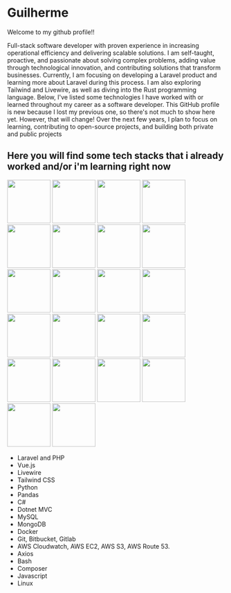 # Guilherme
Welcome to my github profile!!

Full-stack software developer with proven experience in increasing operational efficiency and delivering scalable solutions. I am self-taught, proactive, and passionate about solving complex problems, adding value through technological innovation, and contributing solutions that transform businesses.
Currently, I am focusing on developing a Laravel product and learning more about Laravel during this process. I am also exploring Tailwind and Livewire, as well as diving into the Rust programming language. Below, I've listed some technologies I have worked with or learned throughout my career as a software developer.
This GitHub profile is new because I lost my previous one, so there's not much to show here yet. However, that will change! Over the next few years, I plan to focus on learning, contributing to open-source projects, and building both private and public projects

## Here you will find some tech stacks that i already worked and/or i'm learning right now

<img width="100px" margin-right="20px" src="https://cdn.jsdelivr.net/gh/devicons/devicon@latest/icons/php/php-original.svg" /> <img width="100px" src="https://cdn.jsdelivr.net/gh/devicons/devicon@latest/icons/laravel/laravel-original.svg" />
<img width="100px" src="https://cdn.jsdelivr.net/gh/devicons/devicon@latest/icons/vuejs/vuejs-original.svg" />
<img width="100px" src="https://cdn.jsdelivr.net/gh/devicons/devicon@latest/icons/livewire/livewire-original-wordmark.svg" />
<img width="100px" src="https://cdn.jsdelivr.net/gh/devicons/devicon@latest/icons/tailwindcss/tailwindcss-original-wordmark.svg" />
<img width="100px" src="https://cdn.jsdelivr.net/gh/devicons/devicon@latest/icons/python/python-original.svg" />
<img width="100px" src="https://cdn.jsdelivr.net/gh/devicons/devicon@latest/icons/pandas/pandas-original.svg" />
<img width="100px" src="https://cdn.jsdelivr.net/gh/devicons/devicon@latest/icons/pandas/pandas-original.svg" />
<img width="100px" src="https://cdn.jsdelivr.net/gh/devicons/devicon@latest/icons/csharp/csharp-original.svg" />
<img width="100px" src="https://cdn.jsdelivr.net/gh/devicons/devicon@latest/icons/dotnetcore/dotnetcore-original.svg" />
<img width="100px" src="https://cdn.jsdelivr.net/gh/devicons/devicon@latest/icons/mysql/mysql-original.svg" />
<img width="100px" src="https://cdn.jsdelivr.net/gh/devicons/devicon@latest/icons/mongodb/mongodb-original.svg" />
<img width="100px" src="https://cdn.jsdelivr.net/gh/devicons/devicon@latest/icons/docker/docker-original.svg" />
<img width="100px" src="https://cdn.jsdelivr.net/gh/devicons/devicon@latest/icons/git/git-original.svg" /> <img width="100px" src="https://cdn.jsdelivr.net/gh/devicons/devicon@latest/icons/bitbucket/bitbucket-original.svg" /> <img width="100px" src="https://cdn.jsdelivr.net/gh/devicons/devicon@latest/icons/gitlab/gitlab-original.svg" />
<img width="100px" src="https://cdn.jsdelivr.net/gh/devicons/devicon@latest/icons/amazonwebservices/amazonwebservices-original-wordmark.svg" />
<img width="100px" src="https://cdn.jsdelivr.net/gh/devicons/devicon@latest/icons/axios/axios-plain.svg" />
<img width="100px" src="https://cdn.jsdelivr.net/gh/devicons/devicon@latest/icons/bash/bash-original.svg" />
<img width="100px" src="https://cdn.jsdelivr.net/gh/devicons/devicon@latest/icons/composer/composer-original.svg" />
<img width="100px" src="https://cdn.jsdelivr.net/gh/devicons/devicon@latest/icons/javascript/javascript-original.svg" />
<img width="100px" src="https://cdn.jsdelivr.net/gh/devicons/devicon@latest/icons/linux/linux-original.svg" />



- Laravel and PHP
- Vue.js 
- Livewire 
- Tailwind CSS 
- Python
- Pandas 
- C# 
- Dotnet MVC 
- MySQL 
- MongoDB 
- Docker 
- Git, Bitbucket, Gitlab 
- AWS Cloudwatch, AWS EC2, AWS S3, AWS Route 53. 
- Axios 
- Bash 
- Composer
- Javascript 
- Linux 
